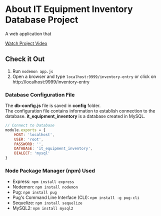 # About IT Equipment Inventory Database Project 
A web application that  

[Watch Project Video](https://clipchamp.com/watch/E3ln4n9urXS)

## Check it Out 
1. Run `nodemon app.js`
2. Open a browser and type `localhost:9999/inventory-entry` or click on http://localhost:9999/inventory-entry

### Database Configuration File 
The **db-config.js** file is saved in **config** folder. </br>
The configuration file contains information to establish connection to the database. 
**it_equipment_inventory** is a database created in MySQL. 

``` JavaScript
// Connect to Database 
module.exports = {
    HOST: 'localhost',
    USER: 'root',
    PASSWORD: '',
    DATABASE: 'it_equipment_inventory',
    DIALECT: 'mysql'
}
```

### Node Package Manager (npm) Used
* Express: `npm install express`
* Nodemon: `npm install nodemon`
* Pug: `npm install pug`
* Pug's Command Line Interface (CLI): `npm install -g pug-cli`
* Sequelize: `npm install sequelize`
* MySQL2: `npm install mysql2`
